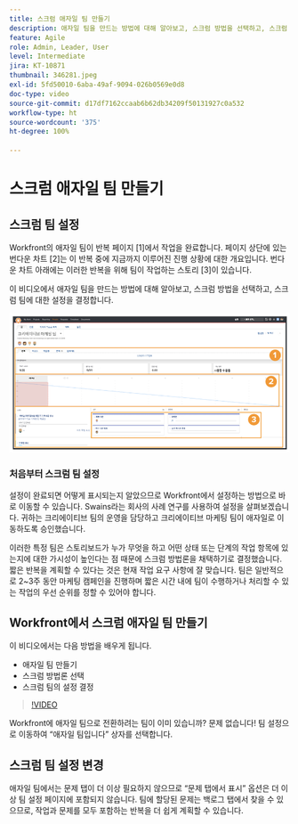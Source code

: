 ```yaml
---
title: 스크럼 애자일 팀 만들기
description: 애자일 팀을 만드는 방법에 대해 알아보고, 스크럼 방법을 선택하고, 스크럼 팀에 대한 설정을 결정합니다.
feature: Agile
role: Admin, Leader, User
level: Intermediate
jira: KT-10871
thumbnail: 346281.jpeg
exl-id: 5fd50010-6aba-49af-9094-026b0569e0d8
doc-type: video
source-git-commit: d17df7162ccaab6b62db34209f50131927c0a532
workflow-type: ht
source-wordcount: '375'
ht-degree: 100%

---
```


# 스크럼 애자일 팀 만들기

## 스크럼 팀 설정

Workfront의 애자일 팀이 반복 페이지 [1]에서 작업을 완료합니다. 페이지 상단에 있는 번다운 차트 [2]는 이 반복 중에 지금까지 이루어진 진행 상황에 대한 개요입니다. 번다운 차트 아래에는 이러한 반복을 위해 팀이 작업하는 스토리 [3]이 있습니다.

이 비디오에서 애자일 팀을 만드는 방법에 대해 알아보고, 스크럼 방법을 선택하고, 스크럼 팀에 대한 설정을 결정합니다.

![팀 페이지](assets/scrum-agile-team-page.png)

### 처음부터 스크럼 팀 설정

설정이 완료되면 어떻게 표시되는지 알았으므로 Workfront에서 설정하는 방법으로 바로 이동할 수 있습니다. Swains라는 회사의 사례 연구를 사용하여 설정을 살펴보겠습니다. 귀하는 크리에이티브 팀의 운영을 담당하고 크리에이티브 마케팅 팀이 애자일로 이동하도록 승인했습니다.


이러한 특정 팀은 스토리보드가 누가 무엇을 하고 어떤 상태 또는 단계의 작업 항목에 있는지에 대한 가시성이 높인다는 점 때문에 스크럼 방법론을 채택하기로 결정했습니다. 짧은 반복을 계획할 수 있다는 것은 현재 작업 요구 사항에 잘 맞습니다. 팀은 일반적으로 2~3주 동안 마케팅 캠페인을 진행하며 짧은 시간 내에 팀이 수행하거나 처리할 수 있는 작업의 우선 순위를 정할 수 있어야 합니다.

## Workfront에서 스크럼 애자일 팀 만들기

이 비디오에서는 다음 방법을 배우게 됩니다.

- 애자일 팀 만들기
- 스크럼 방법론 선택
- 스크럼 팀의 설정 결정

>[!VIDEO](https://video.tv.adobe.com/v/3412167/?quality=12&learn=on&enablevpops&captions=kor)

Workfront에 애자일 팀으로 전환하려는 팀이 이미 있습니까? 문제 없습니다! 팀 설정으로 이동하여 “애자일 팀입니다” 상자를 선택합니다.



## 스크럼 팀 설정 변경

애자일 팀에서는 문제 탭이 더 이상 필요하지 않으므로 “문제 탭에서 표시” 옵션은 더 이상 팀 설정 페이지에 포함되지 않습니다. 팀에 할당된 문제는 백로그 탭에서 찾을 수 있으므로, 작업과 문제를 모두 포함하는 반복을 더 쉽게 계획할 수 있습니다.
